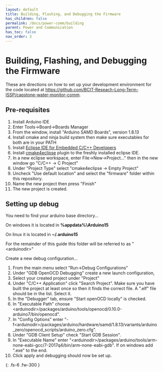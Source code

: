 ```yaml
---
layout: default
title: Building, Flashing, and Debugging the Firmware
has_children: false
permalink: /docs/power-comm/building
parent: Power and Communication
has_toc: false
nav_order: 3
---
```


# Building, Flashing, and Debugging the Firmware

These are directions on how to set up your development environment for the code located at <https://github.com/BCIT-Reseach-Long-Term-ISSP/capstone-water-monitor-comm>.

## Pre-requisites
1. Install Arduino IDE
2. Enter Tools->Board->Boards Manager
3. From the window, install "Arduino SAMD Boards", version 1.8.13
4. Install cmake and ninja build system then make sure executables for both are in your PATH
5. Install [Eclipse IDE for Embedded C/C++ Developers](https://www.eclipse.org/downloads/packages/release/2021-12/r/eclipse-ide-embedded-cc-developers)
6. Install [cmake4eclipse](https://github.com/15knots/cmake4eclipse#installation) plugin to the freshly installed eclipse IDE.
7. In a new eclipse workspace, enter File->New->Project..." then in the new window go "C/C++ -> C Project"
8. Under "Project Type" select "cmake4eclipse -> Empty Project" 
9. Uncheck "Use default location" and select the "firmware" folder within this repository.
10. Name the new project then press "Finish"
11. The new project is created.

## Setting up debug
You need to find your arduino base directory...

On windows it is located in **%appdata%\Arduino15**

On linux it is located in **~/.arduino15**

For the remainder of this guide this folder will be referred to as "\<arduinodir\>"

Create a new debug configuration...

1. From the main menu select "Run->Debug Configurations"
2. Under "GDB OpenOCD Debugging" create a new launch configuration,
3. Select your created project under "Project"
4. Under "C/C++ Application" click "Search Project". Make sure you have built the project at least once so then it finds the correct file. A ".elf" file should be in the list. Select it.
5. In the "Debugger" tab, ensure "Start openOCD locally" is checked. 
6. In "Executable Path" choose \<arduinodir\>/packages/arduino/tools/openocd/0.10.0-arduino7/bin/openocd".
7. In "Config Options" enter "-f\<arduinodir\>/packages/arduino/hardware/samd/1.8.13/variants/arduino_zero/openocd_scripts/arduino_zero.cfg". 
8. Under "GDB Client Setup" check "Start GDB Session".
9. In "Executable Name" enter "\<arduinodir\>/packages/arduino/tools/arm-none-eabi-gcc/7-2017q4/bin/arm-none-eabi-gdb". If on windows add ".exe" to the end.
10. Click apply and debugging should now be set up.

{: .fs-6 .fw-300 }

